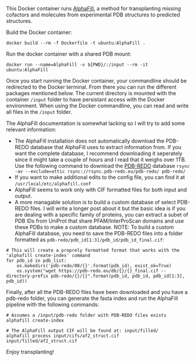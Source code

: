 This Docker container runs [AlphaFill](https://github.com/PDB-REDO/alphafill/), a method for transplanting missing cofactors and molecules from experimental PDB structures to predicted structures.

Build the Docker container:
```
docker build --rm -f Dockerfile -t ubuntu:AlphaFill .
```

Run the docker container with a shared PDB mount:
```
docker run --name=AlphaFill -v ${PWD}/:/input --rm -it ubuntu:AlphaFill
```

Once you start running the Docker container, your commandline should be redirected to the Docker terminal. From there you can run the different packages mentioned below. The current directory is mounted with the container `/input` folder to have persistant access with the Docker environment. When using the Docker commandline, you can read and write all files in the `/input` folder.

The AlphaFill documentation is somewhat lacking so I will try to add some relevant information:
* The AlphaFill installation does not automatically download the  PDB-REDO database that AlphaFill uses to extract information from. If you want the complete database, I recommend downloading it seperately since it might take a couple of hours and I read that it weighs over 1TB. Use the following command to download the [PDB-REDO](https://pdb-redo.eu/download) database `rsync -av --exclude=attic rsync://rsync.pdb-redo.eu/pdb-redo/ pdb-redo/`
* If you want to make additional edits to the config file, you can find it at `/usr/local/etc/alphafill.conf`
* AlphaFill seems to work only with CIF formatted files for both input and output.
* A more managable solution is to build a custom database of select PDB-REDO files. I will write a longer post about it but the basic idea is if you are dealing with a specific family of proteins, you can extract a subet of PDB IDs from UniProt that share PFAM/InterProScan domains and use these PDBs to make a custom database. NOTE: To build a custom AlphaFill database, you need to save the PDB-REDO files into a folder formatted as `pdb-redo/pdb_id[1:3]/pdb_id/pdb_id_final.cif`:
```
# This will create a proprely formatted format that works with the 'alphafill create-index' command
for pdb_id in pdb_list:
    os.makedirs('pdb-redo/00/{}'.format(pdb_id), exist_ok=True)
    os.system("wget https://pdb-redo.eu/db/{}/{}_final.cif --directory-prefix pdb-redo/{}/{}".format(pdb_id, pdb_id, pdb_id[1:3], pdb_id))
```

Finally, after all the PDB-REDO files have been downloaded and you have a pdb-redo folder, you can generate the fasta index and run the AlphaFill pipeline with the following commands:
```
# Assumes a /input/pdb-redo folder with PDB-REDO files exists
alphafill create-index

# The AlphaFill output CIF will be found at: input/filled/
alphafill process input/cifs/af2_struct.cif input/filled/af2_struct.cif
```

Enjoy transplanting!